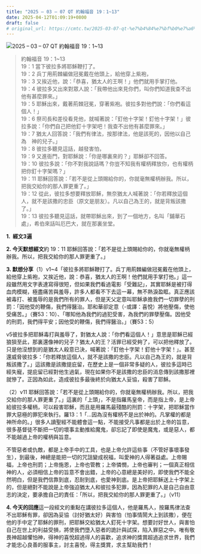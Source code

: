 ```yaml
---
title: "2025 – 03 – 07 QT 約翰福音 19：1~13"
date: 2025-04-12T01:09:19+0800
draft: false
# original_url: https://cmtc.tw/2025-03-07-qt-%e7%b4%84%e7%bf%b0%e7%a6%8f%e9%9f%b3-19%ef%bc%9a113
---
```


![2025 – 03 – 07 QT 約翰福音 19：1~13](/images/qt.jpg  "2025 – 03 – 07 QT 約翰福音 19：1~13")

> 約翰福音 19：1~13  
> 19：1 當下彼拉多將耶穌鞭打了。  
> 19：2 兵丁用荊棘編做冠冕戴在他頭上，給他穿上紫袍，  
> 19：3 又挨近他，說：「恭喜，猶太人的王啊！」他們就用手掌打他。  
> 19：4 彼拉多又出來對眾人說：「我帶他出來見你們，叫你們知道我查不出他有甚麼罪來。」  
> 19：5 耶穌出來，戴著荊棘冠冕，穿著紫袍。彼拉多對他們說：「你們看這個人！」  
> 19：6 祭司長和差役看見他，就喊著說：「釘他十字架！釘他十字架！」彼拉多說：「你們自己把他釘十字架吧！我查不出他有甚麼罪來。」  
> 19：7 猶太人回答說：「我們有律法，按那律法，他是該死的，因他以自己為　神的兒子。」  
> 19：8 彼拉多聽見這話，越發害怕，  
> 19：9 又進衙門，對耶穌說：「你是哪裏來的？」耶穌卻不回答。  
> 19：10 彼拉多說：「你不對我說話嗎？你豈不知我有權柄釋放你，也有權柄把你釘十字架嗎？」  
> 19：11 耶穌回答說：「若不是從上頭賜給你的，你就毫無權柄辦我。所以，把我交給你的那人罪更重了。」  
> 19：12 從此，彼拉多想要釋放耶穌，無奈猶太人喊著說：「你若釋放這個人，就不是該撒的忠臣（原文是朋友）。凡以自己為王的，就是背叛該撒了。」  
> 19：13 彼拉多聽見這話，就帶耶穌出來，到了一個地方，名叫「鋪華石處」，希伯來話叫厄巴大，就在那裏坐堂。

**1.  經文3遍**

**2. 今天默想經文**約 19：11 耶穌回答說：「若不是從上頭賜給你的，你就毫無權柄辦我。所以，把我交給你的那人罪更重了。」

**3. 默想分享**（1）v1~4「彼拉多將耶穌鞭打了。兵丁用荊棘編做冠冕戴在他頭上，給他穿上紫袍，又挨近他，說：恭喜，猶太人的王啊！他們就用手掌打他。」這一段雖然用文字表達寫得很短，但如果我們看過電影「受難記」，其實耶穌是被打得血肉模糊，極盡痛苦與羞辱，許多人都看不下去這一幕，無不熱淚盈眶。真正應該被毒打、被羞辱的是我們所有的罪人，但是天父定意叫耶穌承擔我們一切罪孽的刑罰：「因他受的鞭傷，我們得醫治。耶和華卻定意（-或譯：喜悅）將他壓傷，使他受痛苦。」（賽53：10）、「哪知他為我們的過犯受害，為我們的罪孽壓傷。因他受的刑罰，我們得平安；因他受的鞭傷，我們得醫治。」（賽53：5）

v5彼拉多把耶穌毒打與羞辱了，對猶太人說：「你們看這個人！」意思是耶穌已經狼狽至此，那裏還像神的兒子？猶太人的王？活罪已經受夠了，可以把他釋放了。只是他沒想到的是猶太人殺意已決，喊著說：「釘他十字架！釘他十字架！」。甚至還威脅彼拉多：「你若釋放這個人，就不是該撒的忠臣。凡以自己為王的，就是背叛該撒了。」這該撒是該撒提庇留，在歷史上是一個非常多疑的人，彼拉多這時已經失寵，提庇留已經對他生過氣，現在如果你不是該撒的忠臣的消息傳到該撒那裡就慘了。正因為如此，造成彼拉多最後終於向猶太人妥協，殺害了耶穌。

（2）v11 耶穌回答說：「若不是從上頭賜給你的，你就毫無權柄辦我。所以，把我交給你的那人罪更重了。」這裏的「上頭」，不是指羅馬皇帝，而是指上帝，是上帝給彼拉多權柄，可以殺害耶穌，而且是用羅馬最殘酷的刑罰：十字架，把耶穌當作罪大惡極的罪犯來執行。羅13：1「…因為沒有權柄不是出於神的。凡掌權的都是神所命的。」很多人讀聖經不能體會這一點，不能接受凡事都是出於上帝的旨意，很多基督徒不斷把一切的壞事主動推給魔鬼，卻忘記了即使是魔鬼，或是惡人，都不能越過上帝的權柄與旨意。

不管惡者或仇敵，都是上帝手中的工具，也是上帝允許這些事（不管好事壞事發生），到最後，神總是能把一切的咒詛變成祝福，叫愛神的人得著益處。上帝賜福，上帝也刑罰；上帝施恩，上帝也管教；上帝憐憫，上帝也審判；一個真正相信神的人，必須相信上帝的旨意不會出錯，上帝的心意總是美好的，即使我們不能全然明白，但是我們信靠到底，忍耐到底，也愛神到底。是上帝把耶穌送上十字架上的，但是絕對不能說是上帝強迫猶太人和彼拉多犯罪，因為犯罪的人是自己自由意志的決定，要承擔自己的責任：「所以，把我交給你的那人罪更重了。」（v11）

**4. 今天的回應**這一段經文的重點在講彼拉多這個人，他是羅馬人，按羅馬律法查不出耶穌有罪，卻因為妥協（討好猶太好）與害怕（怕事情鬧大上到該撒），便在他的手中定了耶穌的罪刑，把耶穌交給猶太人釘死十字架。想要討好世人，與害怕自己在世上的利益受損，將使我們墮入惡者的詭計與試探，陷入罪惡之中。唯有敬畏神超越懼怕神，得神的喜悅超過得人的喜歡，追求神的獎賞超過追求世界，我們才能忠心良善的服事主，討主喜悅，得主獎賞，求主幫助我們！